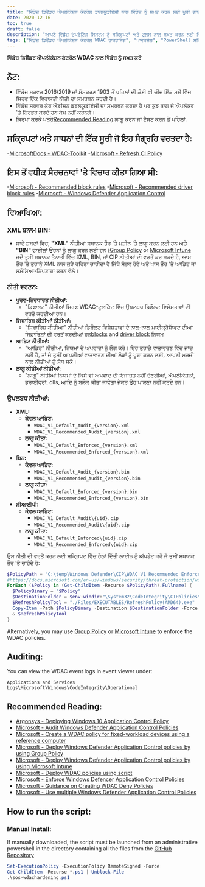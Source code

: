 ```yaml
---
title: "ਵਿੰਡੋਜ਼ ਡਿਫੈਂਡਰ ਐਪਲੀਕੇਸ਼ਨ ਕੰਟਰੋਲ ਡਬਲਯੂਡੀਏਸੀ ਨਾਲ ਵਿੰਡੋਜ਼ ਨੂੰ ਸਖ਼ਤ ਕਰਨ ਲਈ ਪੂਰੀ ਗਾਈਡ"
date: 2020-12-16
toc: true
draft: false
description: "ਆਪਣੇ ਵਿੰਡੋਜ਼ ਓਪਰੇਟਿੰਗ ਸਿਸਟਮ ਨੂੰ ਸਕ੍ਰਿਪਟਾਂ ਅਤੇ ਟੂਲਸ ਨਾਲ ਸਖ਼ਤ ਕਰਨ ਲਈ ਵਿੰਡੋਜ਼ ਡਿਫੈਂਡਰ ਐਪਲੀਕੇਸ਼ਨ ਕੰਟਰੋਲ WDAC ਦੀ ਵਰਤੋਂ ਕਿਵੇਂ ਕਰਨੀ ਹੈ ਬਾਰੇ ਜਾਣੋ।"
tags: ["ਵਿੰਡੋਜ਼ ਡਿਫੈਂਡਰ ਐਪਲੀਕੇਸ਼ਨ ਕੰਟਰੋਲ WDAC ਹਾਰਡਨਿੰਗ", "ਪਾਵਰਸ਼ੇਲ", "PowerShell ਸਕ੍ਰਿਪਟ", "ਆਟੋਮੇਸ਼ਨ", "ਪਾਲਣਾ", "ਬਲੂ-ਟੀਮ", "ਵਿੰਡੋਜ਼ ਡਿਫੈਂਡਰ STIG ਸਕ੍ਰਿਪਟ", "ਵਿੰਡੋਜ਼ ਡਿਫੈਂਡਰ ਹਾਰਡਨਿੰਗ", "ਵਿੰਡੋਜ਼ ਡਿਫੈਂਡਰ STIG", "ਡਿਫੈਂਡਰ STIG", "ਵਿੰਡੋਜ਼ ਡਿਫੈਂਡਰ ਐਕਸਪਲੋਇਟ ਪ੍ਰੋਟੈਕਸ਼ਨ WDEP", "ਵਿੰਡੋਜ਼ ਡਿਫੈਂਡਰ ਅਟੈਕ ਸਰਫੇਸ ਰਿਡਕਸ਼ਨ ASR", "ਵਿੰਡੋਜ਼ ਸਰਵਰ 2016 2019", "ਵਿੰਡੋਜ਼ ਸਰਵਰ ਕੋਰ", "Microsoft WDAC-ਟੂਲਕਿੱਟ", "CI ਨੀਤੀ ਨੂੰ ਤਾਜ਼ਾ ਕਰੋ", "ਮਾਈਕ੍ਰੋਸਾੱਫਟ ਨੇ ਬਲੌਕ ਨਿਯਮ ਦੀ ਸਿਫਾਰਸ਼ ਕੀਤੀ", "ਮਾਈਕਰੋਸਾਫਟ ਡ੍ਰਾਈਵਰ ਬਲਾਕ ਨਿਯਮਾਂ ਦੀ ਸਿਫਾਰਸ਼ ਕਰਦਾ ਹੈ", "XML ਨੀਤੀਆਂ", "BIN ਨੀਤੀਆਂ", "ਸਮੂਹ ਨੀਤੀ", "ਮਾਈਕਰੋਸਾਫਟ ਇੰਟਿਊਨ"]
---
```


**ਵਿੰਡੋਜ਼ ਡਿਫੈਂਡਰ ਐਪਲੀਕੇਸ਼ਨ ਕੰਟਰੋਲ WDAC ਨਾਲ ਵਿੰਡੋਜ਼ ਨੂੰ ਸਖਤ ਕਰੋ**

## ਨੋਟ:
- ਵਿੰਡੋਜ਼ ਸਰਵਰ 2016/2019 ਜਾਂ ਸੰਸਕਰਣ 1903 ਤੋਂ ਪਹਿਲਾਂ ਦੀ ਕੋਈ ਵੀ ਚੀਜ਼ ਇੱਕ ਸਮੇਂ ਵਿੱਚ ਸਿਰਫ ਇੱਕ ਵਿਰਾਸਤੀ ਨੀਤੀ ਦਾ ਸਮਰਥਨ ਕਰਦੀ ਹੈ।
- ਵਿੰਡੋਜ਼ ਸਰਵਰ ਕੋਰ ਐਡੀਸ਼ਨ ਡਬਲਯੂਡੀਏਸੀ ਦਾ ਸਮਰਥਨ ਕਰਦਾ ਹੈ ਪਰ ਕੁਝ ਭਾਗ ਜੋ ਐਪਲੌਕਰ 'ਤੇ ਨਿਰਭਰ ਕਰਦੇ ਹਨ ਕੰਮ ਨਹੀਂ ਕਰਨਗੇ।
- ਕਿਰਪਾ ਕਰਕੇ ਪੜ੍ਹੋ[Recommended Reading](https://github.com/simeononsecurity/Windows-Defender-Application-Control-Hardening#recommended-reading) ਲਾਗੂ ਕਰਨ ਜਾਂ ਟੈਸਟ ਕਰਨ ਤੋਂ ਪਹਿਲਾਂ.

## ਸਕ੍ਰਿਪਟਾਂ ਅਤੇ ਸਾਧਨਾਂ ਦੀ ਇੱਕ ਸੂਚੀ ਜੋ ਇਹ ਸੰਗ੍ਰਹਿ ਵਰਤਦਾ ਹੈ:

-[MicrosoftDocs - WDAC-Toolkit](https://github.com/MicrosoftDocs/WDAC-Toolkit)
-[Microsoft - Refresh CI Policy ](https://www.microsoft.com/en-us/download/details.aspx?id=102925)

## ਇਸ ਤੋਂ ਵਧੀਕ ਸੰਰਚਨਾਵਾਂ 'ਤੇ ਵਿਚਾਰ ਕੀਤਾ ਗਿਆ ਸੀ:

-[Microsoft - Recommended block rules](https://docs.microsoft.com/en-us/windows/security/threat-protection/windows-defender-application-control/microsoft-recommended-block-rules)
-[Microsoft - Recommended driver block rules](https://docs.microsoft.com/en-us/windows/security/threat-protection/windows-defender-application-control/microsoft-recommended-driver-block-rules)
-[Microsoft - Windows Defender Application Control](https://docs.microsoft.com/en-us/windows/security/threat-protection/windows-defender-application-control/windows-defender-application-control-design-guide)

## ਵਿਆਖਿਆ:

### XML ਬਨਾਮ BIN:

- ਸਾਦੇ ਸ਼ਬਦਾਂ ਵਿਚ, **"XML"** ਨੀਤੀਆਂ ਸਥਾਨਕ ਤੌਰ 'ਤੇ ਮਸ਼ੀਨ 'ਤੇ ਲਾਗੂ ਕਰਨ ਲਈ ਹਨ ਅਤੇ **"BIN"** ਫਾਈਲਾਂ ਉਹਨਾਂ ਨੂੰ ਲਾਗੂ ਕਰਨ ਲਈ ਹਨ।[Group Policy](https://docs.microsoft.com/en-us/windows/security/threat-protection/windows-defender-application-control/deploy-windows-defender-application-control-policies-using-group-policy) or [Microsoft Intune](https://docs.microsoft.com/en-us/windows/security/threat-protection/windows-defender-application-control/deploy-windows-defender-application-control-policies-using-intune) ਜਦੋਂ ਤੁਸੀਂ ਸਥਾਨਕ ਤੈਨਾਤੀ ਵਿੱਚ XML, BIN, ਜਾਂ CIP ਨੀਤੀਆਂ ਦੀ ਵਰਤੋਂ ਕਰ ਸਕਦੇ ਹੋ, ਆਮ ਤੌਰ 'ਤੇ ਤੁਹਾਨੂੰ XML ਨਾਲ ਜੁੜੇ ਰਹਿਣਾ ਚਾਹੀਦਾ ਹੈ ਜਿੱਥੇ ਸੰਭਵ ਹੋਵੇ ਅਤੇ ਖਾਸ ਤੌਰ 'ਤੇ ਆਡਿਟ ਜਾਂ ਸਮੱਸਿਆ-ਨਿਪਟਾਰਾ ਕਰਨ ਵੇਲੇ।

### ਨੀਤੀ ਵਰਣਨ:

- **ਪੂਰਵ-ਨਿਰਧਾਰਤ ਨੀਤੀਆਂ:**
  - "ਡਿਫਾਲਟ" ਨੀਤੀਆਂ ਸਿਰਫ WDAC-ਟੂਲਕਿੱਟ ਵਿੱਚ ਉਪਲਬਧ ਡਿਫੌਲਟ ਵਿਸ਼ੇਸ਼ਤਾਵਾਂ ਦੀ ਵਰਤੋਂ ਕਰਦੀਆਂ ਹਨ।
- **ਸਿਫਾਰਿਸ਼ ਕੀਤੀਆਂ ਨੀਤੀਆਂ:**
  - "ਸਿਫਾਰਿਸ਼ ਕੀਤੀਆਂ" ਨੀਤੀਆਂ ਡਿਫੌਲਟ ਵਿਸ਼ੇਸ਼ਤਾਵਾਂ ਦੇ ਨਾਲ-ਨਾਲ ਮਾਈਕ੍ਰੋਸਾੱਫਟ ਦੀਆਂ ਸਿਫ਼ਾਰਿਸ਼ਾਂ ਦੀ ਵਰਤੋਂ ਕਰਦੀਆਂ ਹਨ[blocks](https://docs.microsoft.com/en-us/windows/security/threat-protection/windows-defender-application-control/microsoft-recommended-block-rules) and [driver block](https://docs.microsoft.com/en-us/windows/security/threat-protection/windows-defender-application-control/microsoft-recommended-driver-block-rules) ਨਿਯਮ
- **ਆਡਿਟ ਨੀਤੀਆਂ:**
  - "ਆਡਿਟ" ਨੀਤੀਆਂ, ਨਿਯਮਾਂ ਦੇ ਅਪਵਾਦਾਂ ਨੂੰ ਲੌਗ ਕਰੋ। ਇਹ ਤੁਹਾਡੇ ਵਾਤਾਵਰਣ ਵਿੱਚ ਜਾਂਚ ਲਈ ਹੈ, ਤਾਂ ਜੋ ਤੁਸੀਂ ਆਪਣੀਆਂ ਵਾਤਾਵਰਣ ਦੀਆਂ ਲੋੜਾਂ ਨੂੰ ਪੂਰਾ ਕਰਨ ਲਈ, ਆਪਣੀ ਮਰਜ਼ੀ ਨਾਲ ਨੀਤੀਆਂ ਨੂੰ ਸੋਧ ਸਕੋ।
- **ਲਾਗੂ ਕੀਤੀਆਂ ਨੀਤੀਆਂ:**
  - "ਲਾਗੂ" ਨੀਤੀਆਂ ਨਿਯਮਾਂ ਦੇ ਕਿਸੇ ਵੀ ਅਪਵਾਦ ਦੀ ਇਜਾਜ਼ਤ ਨਹੀਂ ਦੇਣਗੀਆਂ, ਐਪਲੀਕੇਸ਼ਨਾਂ, ਡਰਾਈਵਰਾਂ, dlls, ਆਦਿ ਨੂੰ ਬਲੌਕ ਕੀਤਾ ਜਾਵੇਗਾ ਜੇਕਰ ਉਹ ਪਾਲਣਾ ਨਹੀਂ ਕਰਦੇ ਹਨ।

### ਉਪਲਬਧ ਨੀਤੀਆਂ:

- **XML:**
  - **ਕੇਵਲ ਆਡਿਟ:**
    - `WDAC_V1_Default_Audit_{version}.xml`
    - `WDAC_V1_Recommended_Audit_{version}.xml`
  - **ਲਾਗੂ ਕੀਤਾ:**
    - `WDAC_V1_Default_Enforced_{version}.xml`
    - `WDAC_V1_Recommended_Enforced_{version}.xml`
- **ਬਿਨ:**
  - **ਕੇਵਲ ਆਡਿਟ:**
    - `WDAC_V1_Default_Audit_{version}.bin`
    - `WDAC_V1_Recommended_Audit_{version}.bin`
  - **ਲਾਗੂ ਕੀਤਾ:**
    - `WDAC_V1_Default_Enforced_{version}.bin`
    - `WDAC_V1_Recommended_Enforced_{version}.bin`
- **ਸੀਆਈਪੀ:**
  - **ਕੇਵਲ ਆਡਿਟ:**
    - `WDAC_V1_Default_Audit\{uid}.cip`
    - `WDAC_V1_Recommended_Audit\{uid}.cip`
  - **ਲਾਗੂ ਕੀਤਾ:**
    - `WDAC_V1_Default_Enforced\{uid}.cip`
    - `WDAC_V1_Recommended_Enforced\{uid}.cip`

ਉਸ ਨੀਤੀ ਦੀ ਵਰਤੋਂ ਕਰਨ ਲਈ ਸਕ੍ਰਿਪਟ ਵਿੱਚ ਹੇਠਾਂ ਦਿੱਤੀ ਲਾਈਨ ਨੂੰ ਅੱਪਡੇਟ ਕਰੋ ਜੋ ਤੁਸੀਂ ਸਥਾਨਕ ਤੌਰ 'ਤੇ ਚਾਹੁੰਦੇ ਹੋ:

```powershell
$PolicyPath = "C:\temp\Windows Defender\CIP\WDAC_V1_Recommended_Enforced\*.cip"
#https://docs.microsoft.com/en-us/windows/security/threat-protection/windows-defender-application-control/deployment/deploy-wdac-policies-with-script
ForEach ($Policy in (Get-ChildItem -Recurse $PolicyPath).Fullname) {
  $PolicyBinary = "$Policy"
  $DestinationFolder = $env:windir+"\System32\CodeIntegrity\CIPolicies\Active\"
  $RefreshPolicyTool = "./Files/EXECUTABLES/RefreshPolicy(AMD64).exe"
  Copy-Item -Path $PolicyBinary -Destination $DestinationFolder -Force
  & $RefreshPolicyTool
}
```

Alternatively, you may use [Group Policy](https://docs.microsoft.com/en-us/windows/security/threat-protection/windows-defender-application-control/deploy-windows-defender-application-control-policies-using-group-policy) or [Microsoft Intune](https://docs.microsoft.com/en-us/windows/security/threat-protection/windows-defender-application-control/deploy-windows-defender-application-control-policies-using-intune) to enforce the WDAC policies.

## Auditing:

You can view the WDAC event logs in event viewer under:

`Applications and Services Logs\Microsoft\Windows\CodeIntegrity\Operational`

## Recommended Reading:

- [Argonsys - Deploying Windows 10 Application Control Policy](https://argonsys.com/microsoft-cloud/library/deploying-windows-10-application-control-policy/)
- [Microsoft - Audit Windows Defender Application Control Policies](https://docs.microsoft.com/en-us/windows/security/threat-protection/windows-defender-application-control/audit-windows-defender-application-control-policies)
- [Microsoft - Create a WDAC policy for fixed-workload devices using a reference computer](https://docs.microsoft.com/en-us/windows/security/threat-protection/windows-defender-application-control/create-initial-default-policy)
- [Microsoft - Deploy Windows Defender Application Control policies by using Group Policy](https://docs.microsoft.com/en-us/windows/security/threat-protection/windows-defender-application-control/deploy-windows-defender-application-control-policies-using-group-policy)
- [Microsoft - Deploy Windows Defender Application Control policies by using Microsoft Intune](https://docs.microsoft.com/en-us/windows/security/threat-protection/windows-defender-application-control/deploy-windows-defender-application-control-policies-using-intune)
- [Microsoft - Deploy WDAC policies using script](https://docs.microsoft.com/en-us/windows/security/threat-protection/windows-defender-application-control/deployment/deploy-wdac-policies-with-script)
- [Microsoft - Enforce Windows Defencer Application Control Policies](https://docs.microsoft.com/en-us/windows/security/threat-protection/windows-defender-application-control/enforce-windows-defender-application-control-policies)
- [Microsoft - Guidance on Creating WDAC Deny Policies](https://docs.microsoft.com/en-us/windows/security/threat-protection/windows-defender-application-control/create-wdac-deny-policy)
- [Microsoft - Use multiple Windows Defender Application Control Policies](https://docs.microsoft.com/en-us/windows/security/threat-protection/windows-defender-application-control/deploy-multiple-windows-defender-application-control-policies)

## How to run the script:

### Manual Install:

If manually downloaded, the script must be launched from an administrative powershell in the directory containing all the files from the [GitHub Repository](https://github.com/simeononsecurity/Windows-Defender-Application-Control-Hardening/archive/main.zip)

```powershell
Set-ExecutionPolicy -ExecutionPolicy RemoteSigned -Force
Get-ChildItem -Recurse *.ps1 | Unblock-File
.\sos-wdachardening.ps1
```
